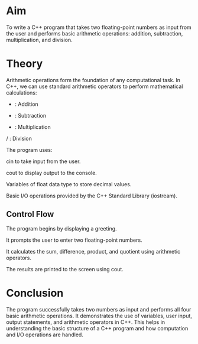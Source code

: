 # Aim
To write a C++ program that takes two floating-point numbers as input from the user and performs basic arithmetic operations: addition, subtraction, multiplication, and division.

# Theory
Arithmetic operations form the foundation of any computational task. In C++, we can use standard arithmetic operators to perform mathematical calculations:

+ : Addition

- : Subtraction

* : Multiplication

/ : Division

The program uses:

cin to take input from the user.

cout to display output to the console.

Variables of float data type to store decimal values.

Basic I/O operations provided by the C++ Standard Library (iostream).

## Control Flow
The program begins by displaying a greeting.

It prompts the user to enter two floating-point numbers.

It calculates the sum, difference, product, and quotient using arithmetic operators.

The results are printed to the screen using cout.

# Conclusion
The program successfully takes two numbers as input and performs all four basic arithmetic operations. It demonstrates the use of variables, user input, output statements, and arithmetic operators in C++. This helps in understanding the basic structure of a C++ program and how computation and I/O operations are handled.
